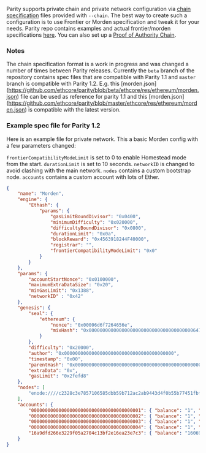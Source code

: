 Parity supports private chain and private network configuration via [chain specification](https://github.com/ethereum/wiki/wiki/Ethereum-Chain-Spec-Format) files provided with `--chain`. The best way to create such a configuration is to use Frontier or Morden specification and tweak it for your needs. Parity repo contains examples and actual frontier/morden specifications [here](https://github.com/ethcore/parity/tree/master/ethcore/res/ethereum). You can also set up a [Proof of Authority Chain](https://github.com/ethcore/parity/wiki/Proof-of-Authority-Chains).

### Notes

The chain specification format is a work in progress and was changed a number of times between Parity releases. Currently the `beta` branch of the repository contains spec files that are compatible with Parity 1.1 and `master` branch is compatible with Parity 1.2. E.g. this [morden.json] (https://github.com/ethcore/parity/blob/beta/ethcore/res/ethereum/morden.json) file can be used as reference for parity 1.1
and this [morden.json] (https://github.com/ethcore/parity/blob/master/ethcore/res/ethereum/morden.json) is compatible with the latest version.

### Example spec file for Parity 1.2

Here is an example file for private network. This a basic Morden config with a few parameters changed:

`frontierCompatibilityModeLimit` is set to 0 to enable Homestead mode from the start.
`durationLimit` is set to 10 seconds.
`networkID` is changed to avoid clashing with the main network.
`nodes` contains a custom bootstrap node.
`accounts` contains a custom account with lots of Ether.

```json
{
	"name": "Morden",
	"engine": {
		"Ethash": {
			"params": {
				"gasLimitBoundDivisor": "0x0400",
				"minimumDifficulty": "0x020000",
				"difficultyBoundDivisor": "0x0800",
				"durationLimit": "0x0a",
				"blockReward": "0x4563918244F40000",
				"registrar": "",
				"frontierCompatibilityModeLimit": "0x0"
			}
		}
	},
	"params": {
		"accountStartNonce": "0x0100000",
		"maximumExtraDataSize": "0x20",
		"minGasLimit": "0x1388",
		"networkID" : "0x42"
	},
	"genesis": {
		"seal": {
			"ethereum": {
				"nonce": "0x00006d6f7264656e",
				"mixHash": "0x00000000000000000000000000000000000000647572616c65787365646c6578"
			}
		},
		"difficulty": "0x20000",
		"author": "0x0000000000000000000000000000000000000000",
		"timestamp": "0x00",
		"parentHash": "0x0000000000000000000000000000000000000000000000000000000000000000",
		"extraData": "0x",
		"gasLimit": "0x2fefd8"
	},
	"nodes": [
		"enode:////c2328c3e7857106585dbb59b712ac2ab9443d4f0b55b77451fbf33c0dda58b882f0683c4c9222cbf8d1d6893e7f926d487630810202a2c75ec6dd996dbe84715@192.168.0.12:30303"
	],
	"accounts": {
		"0000000000000000000000000000000000000001": { "balance": "1", "nonce": "1048576", "builtin": { "name": "ecrecover", "pricing": { "linear": { "base": 3000, "word": 0 } } } },
		"0000000000000000000000000000000000000002": { "balance": "1", "nonce": "1048576", "builtin": { "name": "sha256", "pricing": { "linear": { "base": 60, "word": 12 } } } },
		"0000000000000000000000000000000000000003": { "balance": "1", "nonce": "1048576", "builtin": { "name": "ripemd160", "pricing": { "linear": { "base": 600, "word": 120 } } } },
		"0000000000000000000000000000000000000004": { "balance": "1", "nonce": "1048576", "builtin": { "name": "identity", "pricing": { "linear": { "base": 15, "word": 3 } } } },
		"16a9dfd266e3229f05a2704c13bf2e16ea23e7c3": { "balance": "1606938044258990275541962092341162602522202993782792835301376", "nonce": "1048576" }
	}
}
```



